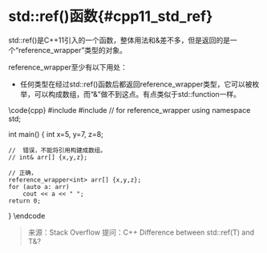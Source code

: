 std::ref()函数{#cpp11_std_ref}
=============================

std::ref()是C++11引入的一个函数，整体用法和&差不多，但是返回的是一个“reference_wrapper”类型的对象。

reference_wrapper至少有以下用处：

- 任何类型在经过std::ref()函数后都返回reference_wrapper类型，它可以被枚举，可以构成数组，而“&”做不到这点。有点类似于std::function一样。

\code{cpp}
#include <iostream>
#include <functional>  // for reference_wrapper
using namespace std;

int main()
{
    int x=5, y=7, z=8;

    //  错误，不能将引用构建成数组。
    // int& arr[] {x,y,z};

    // 正确，
    reference_wrapper<int> arr[] {x,y,z};
    for (auto a: arr)
        cout << a << " ";
    return 0;
}
\endcode

> 来源：Stack Overflow 提问：C++ Difference between std::ref(T) and T&?